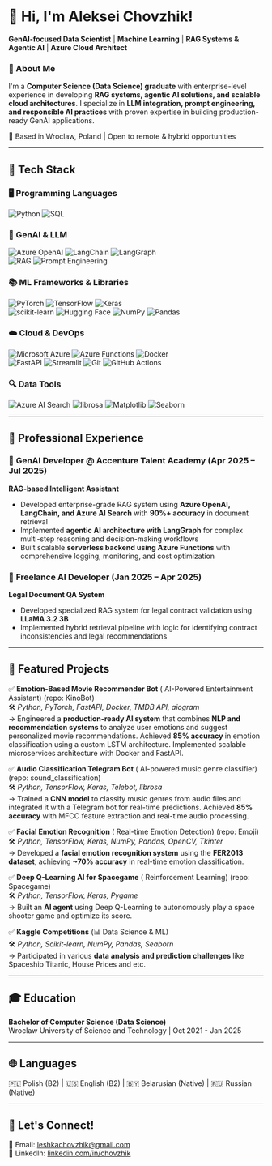 # 👋 Hi, I'm Aleksei Chovzhik!  
**GenAI-focused Data Scientist** | **Machine Learning** | **RAG Systems & Agentic AI** | **Azure Cloud Architect** 

### 🔹 About Me  
I'm a **Computer Science (Data Science) graduate** with enterprise-level experience in developing **RAG systems, agentic AI solutions, and scalable cloud architectures**. I specialize in **LLM integration, prompt engineering, and responsible AI practices** with proven expertise in building production-ready GenAI applications.

📍 Based in Wroclaw, Poland | Open to remote & hybrid opportunities  

---

## 🔹 Tech Stack  

### 🖥️ Programming Languages  
![Python](https://img.shields.io/badge/Python-3776AB?style=for-the-badge&logo=python&logoColor=white) ![SQL](https://img.shields.io/badge/SQL-4479A1?style=for-the-badge&logo=postgresql&logoColor=white)  

### 🤖 GenAI & LLM  
![Azure OpenAI](https://img.shields.io/badge/Azure%20OpenAI-0078D4?style=for-the-badge&logo=microsoft-azure&logoColor=white) ![LangChain](https://img.shields.io/badge/LangChain-1C3C3C?style=for-the-badge&logo=chainlink&logoColor=white) ![LangGraph](https://img.shields.io/badge/LangGraph-FF6B6B?style=for-the-badge&logo=graph&logoColor=white)  
![RAG](https://img.shields.io/badge/RAG-4CAF50?style=for-the-badge&logo=elasticsearch&logoColor=white) ![Prompt Engineering](https://img.shields.io/badge/Prompt%20Engineering-9C27B0?style=for-the-badge&logo=openai&logoColor=white)

### 📚 ML Frameworks & Libraries  
![PyTorch](https://img.shields.io/badge/PyTorch-EE4C2C?style=for-the-badge&logo=pytorch&logoColor=white) ![TensorFlow](https://img.shields.io/badge/TensorFlow-FF6F00?style=for-the-badge&logo=tensorflow&logoColor=white) ![Keras](https://img.shields.io/badge/Keras-D00000?style=for-the-badge&logo=keras&logoColor=white)  
![scikit-learn](https://img.shields.io/badge/scikit--learn-F7931E?style=for-the-badge&logo=scikit-learn&logoColor=white) ![Hugging Face](https://img.shields.io/badge/🤗%20Hugging%20Face-FFD21E?style=for-the-badge&logoColor=black) ![NumPy](https://img.shields.io/badge/NumPy-013243?style=for-the-badge&logo=numpy&logoColor=white) ![Pandas](https://img.shields.io/badge/Pandas-150458?style=for-the-badge&logo=pandas&logoColor=white)

### ☁️ Cloud & DevOps  
![Microsoft Azure](https://img.shields.io/badge/Microsoft%20Azure-0078D4?style=for-the-badge&logo=microsoft-azure&logoColor=white) ![Azure Functions](https://img.shields.io/badge/Azure%20Functions-0062AD?style=for-the-badge&logo=azure-functions&logoColor=white) ![Docker](https://img.shields.io/badge/Docker-2496ED?style=for-the-badge&logo=docker&logoColor=white)  
![FastAPI](https://img.shields.io/badge/FastAPI-009688?style=for-the-badge&logo=fastapi&logoColor=white) ![Streamlit](https://img.shields.io/badge/Streamlit-FF4B4B?style=for-the-badge&logo=streamlit&logoColor=white) ![Git](https://img.shields.io/badge/Git-F05032?style=for-the-badge&logo=git&logoColor=white) ![GitHub Actions](https://img.shields.io/badge/GitHub%20Actions-2088FF?style=for-the-badge&logo=github-actions&logoColor=white)

### 🔍 Data Tools  
![Azure AI Search](https://img.shields.io/badge/Azure%20AI%20Search-0078D4?style=for-the-badge&logo=microsoft-azure&logoColor=white) ![librosa](https://img.shields.io/badge/librosa-8A2BE2?style=for-the-badge&logo=python&logoColor=white) ![Matplotlib](https://img.shields.io/badge/Matplotlib-11557c?style=for-the-badge&logo=python&logoColor=white) ![Seaborn](https://img.shields.io/badge/Seaborn-3776AB?style=for-the-badge&logo=python&logoColor=white)

---

## 🔹 Professional Experience  

### 🏢 **GenAI Developer** @ Accenture Talent Academy (Apr 2025 – Jul 2025)
**RAG-based Intelligent Assistant**
- Developed enterprise-grade RAG system using **Azure OpenAI, LangChain, and Azure AI Search** with **90%+ accuracy** in document retrieval
- Implemented **agentic AI architecture with LangGraph** for complex multi-step reasoning and decision-making workflows
- Built scalable **serverless backend using Azure Functions** with comprehensive logging, monitoring, and cost optimization

### 💼 **Freelance AI Developer** (Jan 2025 – Apr 2025)
**Legal Document QA System**
- Developed specialized RAG system for legal contract validation using **LLaMA 3.2 3B**
- Implemented hybrid retrieval pipeline with logic for identifying contract inconsistencies and legal recommendations

---

## 🔹 Featured Projects  

✅ **Emotion-Based Movie Recommender Bot** ( AI-Powered Entertainment Assistant) (repo: KinoBot)<br>
🛠 *Python, PyTorch, FastAPI, Docker, TMDB API, aiogram*<br>
→ Engineered a **production-ready AI system** that combines **NLP and recommendation systems** to analyze user emotions and suggest personalized movie recommendations. Achieved **85% accuracy** in emotion classification using a custom LSTM architecture. Implemented scalable microservices architecture with Docker and FastAPI.<br>

✅ **Audio Classification Telegram Bot** ( AI-powered music genre classifier) (repo: sound_classification)<br>
🛠 *Python, TensorFlow, Keras, Telebot, librosa*<br>
→ Trained a **CNN model** to classify music genres from audio files and integrated it with a Telegram bot for real-time predictions. Achieved **85% accuracy** with MFCC feature extraction and real-time audio processing.<br>

✅ **Facial Emotion Recognition** ( Real-time Emotion Detection) (repo: Emoji)<br>
🛠 *Python, TensorFlow, Keras, NumPy, Pandas, OpenCV, Tkinter* <br>
→ Developed a **facial emotion recognition system** using the **FER2013 dataset**, achieving **~70% accuracy** in real-time emotion classification.<br>  

✅ **Deep Q-Learning AI for Spacegame** ( Reinforcement Learning) (repo: Spacegame)<br>
🛠 *Python, TensorFlow, Keras, Pygame*<br>
→ Built an **AI agent** using Deep Q-Learning to autonomously play a space shooter game and optimize its score.<br>

✅ **Kaggle Competitions** (📊 Data Science & ML)<br>
🛠 *Python, Scikit-learn, NumPy, Pandas, Seaborn* <br>
→ Participated in various **data analysis and prediction challenges** like Spaceship Titanic, House Prices and etc.<br>

---

## 🎓 Education
**Bachelor of Computer Science (Data Science)**  
Wroclaw University of Science and Technology | Oct 2021 - Jan 2025

---

## 🌐 Languages
🇵🇱 Polish (B2) | 🇺🇸 English (B2) | 🇧🇾 Belarusian (Native) | 🇷🇺 Russian (Native)

---

## 🔹 Let's Connect!  
📩 Email: [leshkachovzhik@gmail.com](mailto:leshkachovzhik@gmail.com)  
💼 LinkedIn: [linkedin.com/in/chovzhik](https://www.linkedin.com/in/chovzhik/)  
